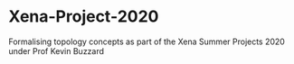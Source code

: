 # Xena-Project-2020
Formalising topology concepts as part of the Xena Summer Projects 2020 under Prof Kevin Buzzard
